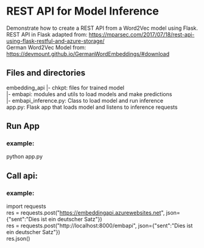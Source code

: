 # REST API for Model Inference 
Demonstrate how to create a REST API from a Word2Vec model using Flask.
REST API in Flask adapted from: https://mparsec.com/2017/07/18/rest-api-using-flask-restful-and-azure-storage/  
German Word2Vec Model from: https://devmount.github.io/GermanWordEmbeddings/#download  

## Files and directories
embedding_api
|- chkpt: files for trained model  
|- embapi: modules and utils to load models and make predictions  
    |- embapi_inference.py: Class to load model and run inference  
app.py: Flask app that loads model and listens to inference requests  

## Run App
### example:
python app.py  

## Call api: 
### example: 
import requests  
res = requests.post("https://embeddingapi.azurewebsites.net", json={"sent":"Dies ist ein deutscher Satz"})   
res = requests.post("http://localhost:8000/embapi", json={"sent":"Dies ist ein deutscher Satz"})  
res.json()